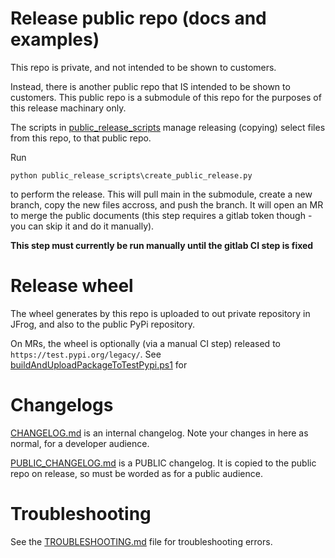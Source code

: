# Release public repo (docs and examples)

This repo is private, and not intended to be shown to customers.

Instead, there is another public repo that IS intended to be shown to customers.  This public repo is a submodule of this repo for the purposes of this release machinary only.

The scripts in [public_release_scripts](public_release_scripts) manage releasing (copying) select files from this repo, to that public repo.

Run

```
python public_release_scripts\create_public_release.py
```

to perform the release.  This will pull main in the submodule, create a new branch, copy the new files accross, and push the branch.  It will open an MR to merge the public documents (this step requires a gitlab token though - you can skip it and do it manually).

**This step must currently be run manually until the gitlab CI step is fixed**

# Release wheel

The wheel generates by this repo is uploaded to out private repository in JFrog, and also to the public PyPi repository.

On MRs, the wheel is optionally (via a manual CI step) released to `https://test.pypi.org/legacy/`.
See [buildAndUploadPackageToTestPypi.ps1](buildAndUploadPackageToTestPypi.ps1) for

# Changelogs

[CHANGELOG.md](CHANGELOG.md) is an internal changelog.  Note your changes in here as normal, for a developer audience.

[PUBLIC_CHANGELOG.md](PUBLIC_CHANGELOG.md) is a PUBLIC changelog.  It is copied to the public repo on release, so must be worded as for a public audience.

# Troubleshooting

See the [TROUBLESHOOTING.md](TROUBLESHOOTING.md) file for troubleshooting errors.
